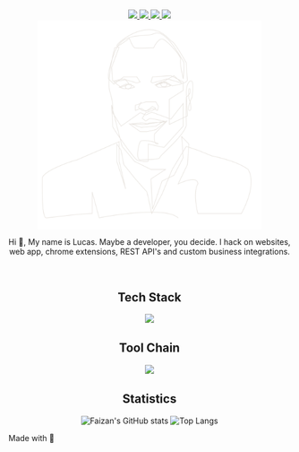 <div align="center">

#
<a href="https://github.com/LucasZapico">
  <img src="https://img.shields.io/badge/GitHub-181717.svg?style=for-the-badge&logo=GitHub&logoColor=white">
</a>
<a href="https://linkedin.com/in/LucasZapico">
  <img src="https://img.shields.io/badge/LinkedIn-0A66C2.svg?style=for-the-badge&logo=LinkedIn&logoColor=white">
</a>
<a href="https://reddit.com/user/luzacapios">
  <img src="https://img.shields.io/badge/Reddit-FF4500.svg?style=for-the-badge&logo=Reddit&logoColor=white">
</a>
<a href="https://chess.com/member/lucasowl10">
  <img src="https://img.shields.io/badge/Chess.com-000000.svg?style=for-the-badge&logo=Chess.com&logoColor=white">
</a>
<div>
<img align="center" style="width: 400px " src="img/profile.svg">
</div>
<p>Hi 👋, My name is Lucas. Maybe a developer, you decide. I hack on websites, web app, chrome extensions, REST API's and custom business integrations.</p>
<br>

## Tech Stack
<img src="https://skillicons.dev/icons?i=nextjs,remixjs, go, gatsbyjs,react,javascript,angular,nodejs,express,python,flask,django,bash,mongodb,mysql,postgres,electron,graphql,git,docker,webpack,vercel,netlify,firebase,azure,heroku,vim,linux,tailwind,md,css,sass,html&perline=10" />

## Tool Chain
<img src="https://skillicons.dev/icons?i=codepen,github,gitlab,vscode,figma&perline=10" />

<!--- ### Learning 
 <img src="https://skillicons.dev/icons?i=go&perline=10" />
 -->
 
## Statistics
  <img alt="Faizan's GitHub stats" width="406" src="https://github-readme-stats.vercel.app/api?username=LucasZapico&custom_title=Github+Stats&bg_color=00000000&hide_border=true&show_icons=true&text_color=667799&title_color=ffe7a9&icon_color=ffe7a9">
  <img alt="Top Langs" width="350" src="https://github-readme-stats.vercel.app/api/top-langs/?username=LucasZapico&layout=compact&hide_border=true&bg_color=00000000&text_color=667799&custom_title=Top+Languages&title_color=ffe7a9">
</div>

Made with 💙
<!-- <img src="img/with_love.png"> -->
